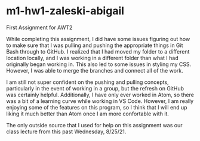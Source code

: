 # m1-hw1-zaleski-abigail
First Assignment for AWT2

While completing this assignment, I did have some issues figuring out how to make sure that I was pulling and pushing the appropriate things in Git Bash through to GitHub. I realized that I had moved my folder to a different location locally, and I was working in a different folder than what I had originally began working in. This also led to some issues in styling my CSS. However, I was able to merge the branches and connect all of the work. 

I am still not super confident on the pushing and pulling concepts, particularly in the event of working in a group, but the refresh on GitHub was certainly helpful. Additionally, I have only ever worked in Atom, so there was a bit of a learning curve while working in VS Code. However, I am really enjoying some of the features on this program, so I think that I will end up liking it much better than Atom once I am more confortable with it.

The only outside source that I used for help on this assignment was our class lecture from this past Wednesday, 8/25/21.